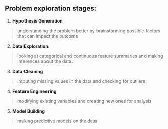 ## Problem exploration stages:
  1. **Hypothesis Generation**
  > understanding the problem better by brainstorming possible factors that can impact the outcome
  2. **Data Exploration**
  > looking at categorical and continuous feature summaries and making inferences about the data.
  3. **Data Cleaning**
  > imputing missing values in the data and checking for outliers
  4. **Feature Engineering**
  > modifying existing variables and creating new ones for analysis
  5. **Model Building**
  > making predictive models on the data
  
